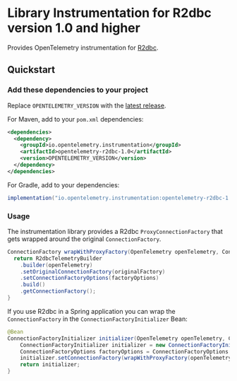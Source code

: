 # Library Instrumentation for R2dbc version 1.0 and higher

Provides OpenTelemetry instrumentation for [R2dbc](https://r2dbc.io/).

## Quickstart

### Add these dependencies to your project

Replace `OPENTELEMETRY_VERSION` with the [latest
release](https://search.maven.org/search?q=g:io.opentelemetry.instrumentation%20AND%20a:opentelemetry-r2dbc-1.0).

For Maven, add to your `pom.xml` dependencies:

```xml
<dependencies>
  <dependency>
    <groupId>io.opentelemetry.instrumentation</groupId>
    <artifactId>opentelemetry-r2dbc-1.0</artifactId>
    <version>OPENTELEMETRY_VERSION</version>
  </dependency>
</dependencies>
```

For Gradle, add to your dependencies:

```groovy
implementation("io.opentelemetry.instrumentation:opentelemetry-r2dbc-1.0:OPENTELEMETRY_VERSION")
```

### Usage

The instrumentation library provides a R2dbc `ProxyConnectionFactory` that gets wrapped around the original
`ConnectionFactory`.

```java
ConnectionFactory wrapWithProxyFactory(OpenTelemetry openTelemetry, ConnectionFactory originalFactory, ConnectionFactoryOptions factoryOptions) {
  return R2dbcTelemetryBuilder
    .builder(openTelemetry)
    .setOriginalConnectionFactory(originalFactory)
    .setConnectionFactoryOptions(factoryOptions)
    .build()
    .getConnectionFactory();
}
```

If you use R2dbc in a Spring application you can wrap the `ConnectionFactory` in the `ConnectionFactoryInitializer` Bean:
```java
@Bean
ConnectionFactoryInitializer initializer(OpenTelemetry openTelemetry, ConnectionFactory connectionFactory) {
    ConnectionFactoryInitializer initializer = new ConnectionFactoryInitializer();
    ConnectionFactoryOptions factoryOptions = ConnectionFactoryOptions.parse("r2dbc:mariadb://localhost:3306/db");
    initializer.setConnectionFactory(wrapWithProxyFactory(openTelemetry, connectionFactory, factoryOptions));
    return initializer;
}
```
